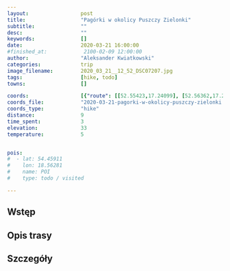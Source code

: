 ```yaml
---
layout:                 post
title:                  "Pagórki w okolicy Puszczy Zielonki"
subtitle:               ""
desc:                   ""
keywords:               []
date:                   2020-03-21 16:00:00
#finished_at:            2100-02-09 12:00:00
author:                 "Aleksander Kwiatkowski"
categories:             trip
image_filename:         2020_03_21__12_52_DSC07207.jpg
tags:                   [hike, todo]
towns:                  []

coords:                 [{"route": [[52.55423,17.24099], [52.56362,17.22648], [52.56654,17.24588], [52.55908,17.25901], [52.55402,17.24081]], "type": "hike"}]
coords_file:            "2020-03-21-pagorki-w-okolicy-puszczy-zielonki.json"
coords_type:            "hike"
distance:               9
time_spent:             3
elevation:              33
temperature:            5


pois:
#  - lat: 54.45911
#    lon: 18.56281
#    name: POI
#    type: todo / visited

---
```



## Wstęp

## Opis trasy

## Szczegóły
